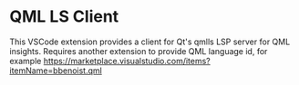 # QML LS Client

This VSCode extension provides a client for Qt's qmlls LSP server for QML insights. Requires another extension to provide QML language id, for example https://marketplace.visualstudio.com/items?itemName=bbenoist.qml
